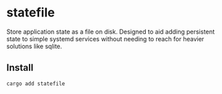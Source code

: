 # statefile

Store application state as a file on disk. Designed to aid adding persistent
state to simple systemd services without needing to reach for heavier solutions
like sqlite.

## Install

```shell
cargo add statefile
```
